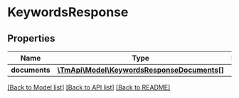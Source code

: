 # KeywordsResponse

## Properties
Name | Type | Description | Notes
------------ | ------------- | ------------- | -------------
**documents** | [**\TmApi\Model\KeywordsResponseDocuments[]**](KeywordsResponseDocuments.md) |  | [optional] 

[[Back to Model list]](../README.md#documentation-for-models) [[Back to API list]](../README.md#documentation-for-api-endpoints) [[Back to README]](../README.md)


